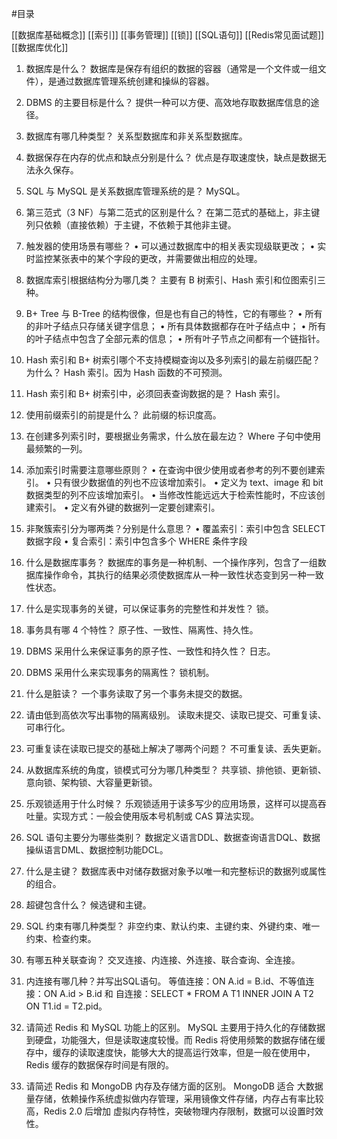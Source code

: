 #目录 

[[数据库基础概念]]
[[索引]]
[[事务管理]]
[[锁]]
[[SQL语句]]
[[Redis常见面试题]]
[[数据库优化]]

1. 数据库是什么？
	数据库是保存有组织的数据的容器（通常是一个文件或一组文件），是通过数据库管理系统创建和操纵的容器。
2. DBMS 的主要目标是什么？
	提供一种可以方便、高效地存取数据库信息的途径。
3. 数据库有哪几种类型？
	关系型数据库和非关系型数据库。
4. 数据保存在内存的优点和缺点分别是什么？
	优点是存取速度快，缺点是数据无法永久保存。
5. SQL 与 MySQL 是关系数据库管理系统的是？
	MySQL。
6. 第三范式（3 NF）与第二范式的区别是什么？
	在第二范式的基础上，非主键列只依赖（直接依赖）于主键，不依赖于其他非主键。
7. 触发器的使用场景有哪些？
	• 可以通过数据库中的相关表实现级联更改；
	• 实时监控某张表中的某个字段的更改，并需要做出相应的处理。
8. 数据库索引根据结构分为哪几类？
	主要有 B 树索引、Hash 索引和位图索引三种。
9. B+ Tree 与 B-Tree 的结构很像，但是也有自己的特性，它的有哪些？
	• 所有的非叶子结点只存储关键字信息；
	• 所有具体数据都存在叶子结点中；
	• 所有的叶子结点中包含了全部元素的信息；
	• 所有叶子节点之间都有一个链指针。
10. Hash 索引和 B+ 树索引哪个不支持模糊查询以及多列索引的最左前缀匹配？为什么？
	Hash 索引。因为 Hash 函数的不可预测。
11. Hash 索引和 B+ 树索引中，必须回表查询数据的是？
	Hash 索引。
12. 使用前缀索引的前提是什么？
	此前缀的标识度高。
13. 在创建多列索引时，要根据业务需求，什么放在最左边？
	Where 子句中使用最频繁的一列。
14. 添加索引时需要注意哪些原则？
	• 在查询中很少使用或者参考的列不要创建索引。
	• 只有很少数据值的列也不应该增加索引。
	• 定义为 text、image 和 bit 数据类型的列不应该增加索引。
	• 当修改性能远远大于检索性能时，不应该创建索引。
	• 定义有外键的数据列一定要创建索引。
15. 非聚簇索引分为哪两类？分别是什么意思？
	• 覆盖索引：索引中包含 SELECT 数据字段
	• 复合索引：索引中包含多个 WHERE 条件字段
16. 什么是数据库事务？
	数据库的事务是一种机制、一个操作序列，包含了一组数据库操作命令，其执行的结果必须使数据库从一种一致性状态变到另一种一致性状态。
17. 什么是实现事务的关键，可以保证事务的完整性和并发性？
	锁。
18. 事务具有哪 4 个特性？
	原子性、一致性、隔离性、持久性。
19. DBMS 采用什么来保证事务的原子性、一致性和持久性？
	日志。
20. DBMS 采用什么来实现事务的隔离性？
	锁机制。
21. 什么是脏读？
	一个事务读取了另一个事务未提交的数据。
22. 请由低到高依次写出事物的隔离级别。
	读取未提交、读取已提交、可重复读、可串行化。
23. 可重复读在读取已提交的基础上解决了哪两个问题？
	不可重复读、丢失更新。

1. 从数据库系统的角度，锁模式可分为哪几种类型？
	共享锁、排他锁、更新锁、意向锁、架构锁、大容量更新锁。
2. 乐观锁适用于什么时候？
	乐观锁适用于读多写少的应用场景，这样可以提高吞吐量。实现方式：一般会使用版本号机制或 CAS 算法实现。
3. SQL 语句主要分为哪些类别？
	数据定义语言DDL、数据查询语言DQL、数据操纵语言DML、数据控制功能DCL。
4. 什么是主键？
	数据库表中对储存数据对象予以唯一和完整标识的数据列或属性的组合。
5. 超键包含什么？
	候选键和主键。
6. SQL 约束有哪几种类型？
	非空约束、默认约束、主键约束、外键约束、唯一约束、检查约束。
7. 有哪五种关联查询？
	交叉连接、内连接、外连接、联合查询、全连接。
8. 内连接有哪几种？并写出SQL语句。
	等值连接：ON A.id = B.id、不等值连接：ON A.id > B.id 和 自连接：SELECT * FROM A T1 INNER JOIN A T2 ON T1.id = T2.pid。
9. 请简述 Redis 和 MySQL 功能上的区别。
	MySQL 主要用于持久化的存储数据到硬盘，功能强大，但是读取速度较慢。而 Redis 将使用频繁的数据存储在缓存中，缓存的读取速度快，能够大大的提高运行效率，但是一般在使用中，Redis 缓存的数据保存时间是有限的。
10. 请简述 Redis 和 MongoDB 内存及存储方面的区别。
	MongoDB 适合 大数据量存储，依赖操作系统虚拟做内存管理，采用镜像文件存储，内存占有率比较高，Redis 2.0 后增加 虚拟内存特性，突破物理内存限制，数据可以设置时效性。
